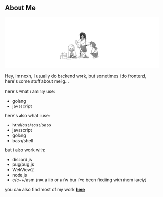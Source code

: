 ## About Me

<img src="https://github.com/nxxh447/nxxh447/blob/main/banner.png?raw=true">

Hey, im nxxh, I usually do backend work, but sometimes i do frontend,
<br>
here's some stuff about me ig...
<br>
<br>
here's what i aminly use:
- golang
- javascript

here's also what i use:
- html/css/scss/sass
- javascript
- golang
- bash/shell

but i also work with:
- discord.js
- pug/pug.js
- WebView2
- node.js
- c/c++/asm (not a lib or a fw but I've been fiddling with them lately)

you can also find most of my work <a href="https://github.com/Omvik">****__here__****</a>
